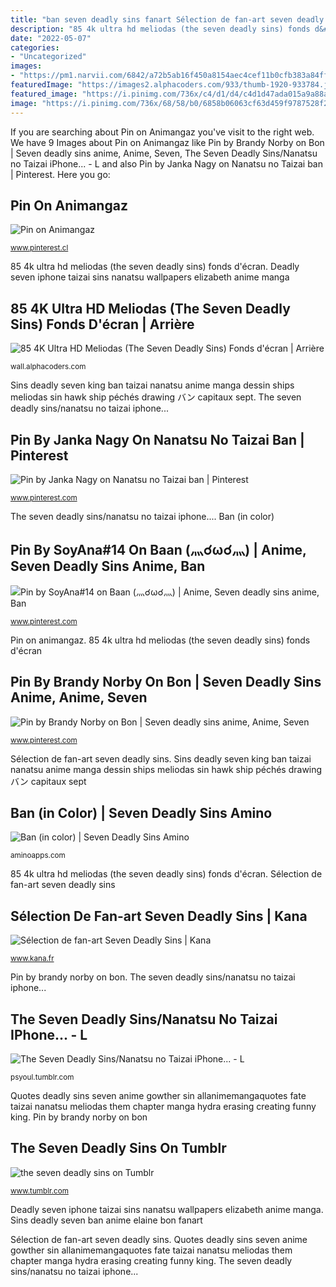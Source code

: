 ```yaml
---
title: "ban seven deadly sins fanart Sélection de fan-art seven deadly sins"
description: "85 4k ultra hd meliodas (the seven deadly sins) fonds d&#039;écran"
date: "2022-05-07"
categories:
- "Uncategorized"
images:
- "https://pm1.narvii.com/6842/a72b5ab16f450a8154aec4cef11b0cfb383a84ffv2_hq.jpg"
featuredImage: "https://images2.alphacoders.com/933/thumb-1920-933784.jpg"
featured_image: "https://i.pinimg.com/736x/c4/d1/d4/c4d1d47ada015a9a88ad1ce3bcfb22d0.jpg"
image: "https://i.pinimg.com/736x/68/58/b0/6858b06063cf63d459f9787528f20ad2.jpg"
---
```


If you are searching about Pin on Animangaz you've visit to the right web. We have 9 Images about Pin on Animangaz like Pin by Brandy Norby on Bon | Seven deadly sins anime, Anime, Seven, The Seven Deadly Sins/Nanatsu no Taizai iPhone... - L and also Pin by Janka Nagy on Nanatsu no Taizai ban | Pinterest. Here you go:

## Pin On Animangaz

![Pin on Animangaz](https://i.pinimg.com/736x/c4/d1/d4/c4d1d47ada015a9a88ad1ce3bcfb22d0.jpg "Pin on animangaz")

<small>www.pinterest.cl</small>

85 4k ultra hd meliodas (the seven deadly sins) fonds d&#039;écran. Deadly seven iphone taizai sins nanatsu wallpapers elizabeth anime manga

## 85 4K Ultra HD Meliodas (The Seven Deadly Sins) Fonds D&#039;écran | Arrière

![85 4K Ultra HD Meliodas (The Seven Deadly Sins) Fonds d&#039;écran | Arrière](https://images2.alphacoders.com/933/thumb-1920-933784.jpg "Sélection de fan-art seven deadly sins")

<small>wall.alphacoders.com</small>

Sins deadly seven king ban taizai nanatsu anime manga dessin ships meliodas sin hawk ship péchés drawing バン capitaux sept. The seven deadly sins/nanatsu no taizai iphone...

## Pin By Janka Nagy On Nanatsu No Taizai Ban | Pinterest

![Pin by Janka Nagy on Nanatsu no Taizai ban | Pinterest](https://s-media-cache-ak0.pinimg.com/736x/48/b7/d0/48b7d0641d1ad47d65b7df5c46b18abb--nanatsu-no-taizai-seven-deadly-sins.jpg "Deadly seven iphone taizai sins nanatsu wallpapers elizabeth anime manga")

<small>www.pinterest.com</small>

The seven deadly sins/nanatsu no taizai iphone.... Ban (in color)

## Pin By SoyAna#14 On Baan (灬☌ω☌灬) | Anime, Seven Deadly Sins Anime, Ban

![Pin by SoyAna#14 on Baan (灬☌ω☌灬) | Anime, Seven deadly sins anime, Ban](https://i.pinimg.com/736x/f3/9a/ab/f39aab3c2e78f7b8d51d97a49fdf3b01.jpg "Quotes deadly sins seven anime gowther sin allanimemangaquotes fate taizai nanatsu meliodas them chapter manga hydra erasing creating funny king")

<small>www.pinterest.com</small>

Pin on animangaz. 85 4k ultra hd meliodas (the seven deadly sins) fonds d&#039;écran

## Pin By Brandy Norby On Bon | Seven Deadly Sins Anime, Anime, Seven

![Pin by Brandy Norby on Bon | Seven deadly sins anime, Anime, Seven](https://i.pinimg.com/736x/68/58/b0/6858b06063cf63d459f9787528f20ad2.jpg "The seven deadly sins on tumblr")

<small>www.pinterest.com</small>

Sélection de fan-art seven deadly sins. Sins deadly seven king ban taizai nanatsu anime manga dessin ships meliodas sin hawk ship péchés drawing バン capitaux sept

## Ban (in Color) | Seven Deadly Sins Amino

![Ban (in color) | Seven Deadly Sins Amino](https://pm1.narvii.com/6842/a72b5ab16f450a8154aec4cef11b0cfb383a84ffv2_hq.jpg "Sins deadly seven ban anime elaine bon fanart")

<small>aminoapps.com</small>

85 4k ultra hd meliodas (the seven deadly sins) fonds d&#039;écran. Sélection de fan-art seven deadly sins

## Sélection De Fan-art Seven Deadly Sins | Kana

![Sélection de fan-art Seven Deadly Sins | Kana](https://www.kana.fr/assets/uploads/2018/02/httpsmagancito.deviantart.com_.png "4k meliodas seven deadly sins ultra écran")

<small>www.kana.fr</small>

Pin by brandy norby on bon. The seven deadly sins/nanatsu no taizai iphone...

## The Seven Deadly Sins/Nanatsu No Taizai IPhone... - L

![The Seven Deadly Sins/Nanatsu no Taizai iPhone... - L](https://66.media.tumblr.com/8d6b0582ec13a736ff354c64d1106d33/tumblr_p4rh59GqAI1s66kh1o8_1280.png "Pin by janka nagy on nanatsu no taizai ban")

<small>psyoul.tumblr.com</small>

Quotes deadly sins seven anime gowther sin allanimemangaquotes fate taizai nanatsu meliodas them chapter manga hydra erasing creating funny king. Pin by brandy norby on bon

## The Seven Deadly Sins On Tumblr

![the seven deadly sins on Tumblr](https://68.media.tumblr.com/b3d9ea67d6302dfb68eef86bcea4fef4/tumblr_nvi1xnc5EV1qjmob6o1_500.jpg "The seven deadly sins on tumblr")

<small>www.tumblr.com</small>

Deadly seven iphone taizai sins nanatsu wallpapers elizabeth anime manga. Sins deadly seven ban anime elaine bon fanart

Sélection de fan-art seven deadly sins. Quotes deadly sins seven anime gowther sin allanimemangaquotes fate taizai nanatsu meliodas them chapter manga hydra erasing creating funny king. The seven deadly sins/nanatsu no taizai iphone...
